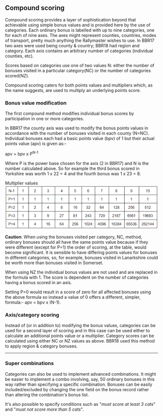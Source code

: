 ## Compound scoring

Compound scoring provides a layer of sophistication beyond that achievable using simple bonus values and is provided here by the use of categories. Each ordinary bonus is labelled with up to nine categories, one for each of nine axes. The axes might represent counties, countries, modes of transport, pretty much anything the Rallymaster wishes to use. In BBR17 two axes were used being county & country; BBR18 had region and category. Each axis contains an arbitrary number of categories (individual counties, etc).

Scores based on categories use one of two values N: either the number of bonuses visited in a particular category(NC) or the number of categories scored(NZ).

Compound scoring caters for both points values and multipliers which, as the name suggests, are used to multiply an underlying points score.
### Bonus value modification  
The first compound method modifies individual bonus scores by participation in one or more categories.

In BBR17 the county axis was used to modify the bonus points values in accordance with the number of bonuses visited in each county (N=NC). Individual bonuses each had a basic points value (bpv) of 1 but their actual points value (apv) is given as:-

apv = bpv x P<sup>N-1</sup>

Where P is the power base chosen for the axis (2 in BBR17) and N is the number calculated above. So for example the third bonus scored in Yorkshire was worth 1 x 22 = 4 and the fourth bonus was 1 x 23 = 8.

Multiplier values  
![Multiplier values](./powers.png)

**Caution**: When using the bonuses visited per category, NC, method, ordinary bonuses should all have the same points value because if they were different (except for P=1) the order of scoring, at the table, would become significant. It is sensible to have differing points values for bonuses in different categories, so, for example, bonuses visited in Lanarkshire could be worth more than bonuses visited in Somerset.

When using NZ the individual bonus values are not used and are replaced in the formula with 1. The score is dependent on the number of categories having a bonus scored in an axis.

Setting P=0 would result in a score of zero for all affected bonuses using the above formula so instead a value of 0 offers a different, simpler, formula:- apv = bpv x (N-1).

### Axis/category scoring  
Instead of (or in addition to) modifying the bonus values, categories can be used for a second layer of scoring and in this case can be used either to calculate an additional points value or a multiplier. Category scores can be calculated using either NC or NZ values as above.  BBR18 used this method to apply region & category bonuses.

---

### Super combinations  
Categories can also be used to implement advanced combinations. It might be easier to implement a combo involving, say, 50 ordinary bonuses in this way rather than specifying a specific combination. Bonuses can be easily included/excluded by changing the one field on the bonus record rather than altering the combination's bonus list.

It's also possible to specify conditions such as "*must score at least 3 cats*" and "*must not score more than 5 cats*".


